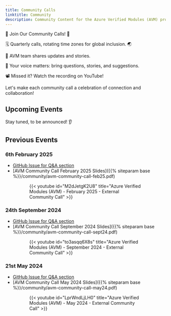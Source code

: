 ```yaml
---
title: Community Calls
linktitle: Community
description: Community Content for the Azure Verified Modules (AVM) program
---
```


🎉 Join Our Community Calls! 🎉

🗓️ Quarterly calls, rotating time zones for global inclusion. 🌏

🌟 AVM team shares updates and stories.

🎤 Your voice matters: bring questions, stories, and suggestions.

📽️ Missed it? Watch the recording on YouTube!

Let's make each community call a celebration of connection and collaboration!

## Upcoming Events

Stay tuned, to be announced! 👂

<!-- {{% notice style="note" %}}

This occurrence is optimized for EMEA/APAC time zones.

{{% /notice %}}

- [Registration]()
- [GitHub Issue for Q&A section]() -->

## Previous Events

### 6th February 2025

<!-- - [Registration](https://msit.events.teams.microsoft.com/event/5c5ccd0d-4993-44b7-9075-700901263276@72f988bf-86f1-41af-91ab-2d7cd011db47) -->
- [GitHub Issue for Q&A section](https://github.com/Azure/Azure-Verified-Modules/issues/1793)
- [AVM Community Call February 2025 Slides]({{% siteparam base %}}/community/avm-community-call-feb25.pdf)

<div style="width:70%; margin: 0 auto;">
{{< youtube id="M2dJetgK2U8" title="Azure Verified Modules (AVM) - February 2025 - External Community Call" >}}
</div>

### 24th September 2024

<!-- - [Registration](https://msit.events.teams.microsoft.com/event/74fc1d31-fc02-411d-bb3c-a4969833d178@72f988bf-86f1-41af-91ab-2d7cd011db47) -->
- [GitHub Issue for Q&A section](https://github.com/Azure/Azure-Verified-Modules/issues/1387)
- [AVM Community Call September 2024 Slides]({{% siteparam base %}}/community/avm-community-call-sept24.pdf)

<div style="width:70%; margin: 0 auto;">
{{< youtube id="to3asqq6X8s" title="Azure Verified Modules (AVM) - September 2024 - External Community Call" >}}
</div>

### 21st May 2024

<!-- - [Registration](https://msit.events.teams.microsoft.com/event/0934dbca-3fc0-4a0e-a13f-c4c9dc68889b@72f988bf-86f1-41af-91ab-2d7cd011db47) -->
- [GitHub Issue for Q&A section](https://github.com/Azure/Azure-Verified-Modules/issues/859)
- [AVM Community Call May 2024 Slides]({{% siteparam base %}}/community/avm-community-call-may24.pdf)

<div style="width:70%; margin: 0 auto;">
{{< youtube id="LprWndLjLH0" title="Azure Verified Modules (AVM) - May 2024 - External Community Call" >}}
</div>
